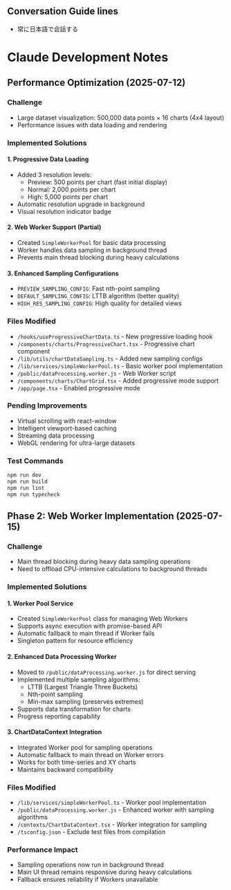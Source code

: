 ## Conversation Guide lines
- 常に日本語で会話する

# Claude Development Notes

## Performance Optimization (2025-07-12)

### Challenge
- Large dataset visualization: 500,000 data points × 16 charts (4x4 layout)
- Performance issues with data loading and rendering

### Implemented Solutions

#### 1. Progressive Data Loading
- Added 3 resolution levels:
  - Preview: 500 points per chart (fast initial display)
  - Normal: 2,000 points per chart
  - High: 5,000 points per chart
- Automatic resolution upgrade in background
- Visual resolution indicator badge

#### 2. Web Worker Support (Partial)
- Created `SimpleWorkerPool` for basic data processing
- Worker handles data sampling in background thread
- Prevents main thread blocking during heavy calculations

#### 3. Enhanced Sampling Configurations
- `PREVIEW_SAMPLING_CONFIG`: Fast nth-point sampling
- `DEFAULT_SAMPLING_CONFIG`: LTTB algorithm (better quality)
- `HIGH_RES_SAMPLING_CONFIG`: High quality for detailed views

### Files Modified
- `/hooks/useProgressiveChartData.ts` - New progressive loading hook
- `/components/charts/ProgressiveChart.tsx` - Progressive chart component
- `/lib/utils/chartDataSampling.ts` - Added new sampling configs
- `/lib/services/simpleWorkerPool.ts` - Basic worker pool implementation
- `/public/dataProcessing.worker.js` - Web Worker script
- `/components/charts/ChartGrid.tsx` - Added progressive mode support
- `/app/page.tsx` - Enabled progressive mode

### Pending Improvements
- Virtual scrolling with react-window
- Intelligent viewport-based caching
- Streaming data processing
- WebGL rendering for ultra-large datasets

### Test Commands
```bash
npm run dev
npm run build
npm run lint
npm run typecheck
```

## Phase 2: Web Worker Implementation (2025-07-15)

### Challenge
- Main thread blocking during heavy data sampling operations
- Need to offload CPU-intensive calculations to background threads

### Implemented Solutions

#### 1. Worker Pool Service
- Created `SimpleWorkerPool` class for managing Web Workers
- Supports async execution with promise-based API
- Automatic fallback to main thread if Worker fails
- Singleton pattern for resource efficiency

#### 2. Enhanced Data Processing Worker
- Moved to `/public/dataProcessing.worker.js` for direct serving
- Implemented multiple sampling algorithms:
  - LTTB (Largest Triangle Three Buckets)
  - Nth-point sampling
  - Min-max sampling (preserves extremes)
- Supports data transformation for charts
- Progress reporting capability

#### 3. ChartDataContext Integration
- Integrated Worker pool for sampling operations
- Automatic fallback to main thread on Worker errors
- Works for both time-series and XY charts
- Maintains backward compatibility

### Files Modified
- `/lib/services/simpleWorkerPool.ts` - Worker pool implementation
- `/public/dataProcessing.worker.js` - Enhanced worker with sampling algorithms
- `/contexts/ChartDataContext.tsx` - Worker integration for sampling
- `/tsconfig.json` - Exclude test files from compilation

### Performance Impact
- Sampling operations now run in background thread
- Main UI thread remains responsive during heavy calculations
- Fallback ensures reliability if Workers unavailable